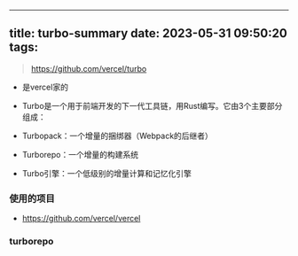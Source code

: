 <!--
 * @Author: yimin kuang
 * @Date: 2024-04-15 10:04:03
 * @LastEditors: yimin kuang
 * @LastEditTime: 2024-06-18 09:56:05
 * @Description: 描述信息
-->
---
title: turbo-summary
date: 2023-05-31 09:50:20
tags:
---
> https://github.com/vercel/turbo
- 是vercel家的

- Turbo是一个用于前端开发的下一代工具链，用Rust编写。它由3个主要部分组成：

- Turbopack：一个增量的捆绑器（Webpack的后继者）
- Turborepo：一个增量的构建系统
- Turbo引擎：一个低级别的增量计算和记忆化引擎


### 使用的项目
- https://github.com/vercel/vercel

### turborepo

